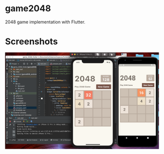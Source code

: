 # game2048

2048 game implementation with Flutter.

# Screenshots
<img src="../Screenshots/2048.png">
